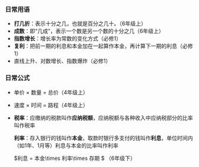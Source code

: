 ### 日常用语

- **打几折**：表示十分之几，也就是百分之几十。（6年级上）
- **成数**：即“几成”，表示一个数是另一个数的十分之几（6年级上）
- **指数增长**：增长率为常数的变化方式（必修1）
- **复利**：把前一期的利息和本金加在一起算作本金，再计算下一期的利息（必修1）
- 直线上升、对数增长、指数爆炸（必修1）



### 日常公式

- 单价 $\times$ 数量 = 总价（4年级上）

- 速度 $\times$ 时间 = 路程（4年级上）

- **税率**：应缴纳的税款叫作**应纳税额**，应纳税额与各种收入中应纳税部分的比率叫作税率

  **利率**：存入银行的钱叫作**本金**，取款时银行多支付的钱叫作**利息**，单位时间内（如1年、1月等）利息与本金的比率叫作利率

  $利息 = 本金\times 利率\times 存期 $ （6年级下）

